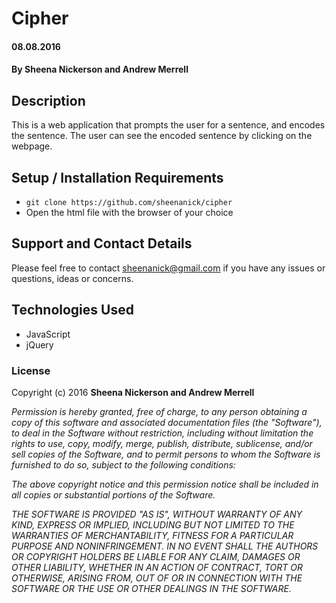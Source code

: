 # Cipher

#### 08.08.2016

#### By **Sheena Nickerson** and **Andrew Merrell**

## Description

This is a web application that prompts the user for a sentence, and encodes the sentence. The user can see the encoded sentence by clicking on the webpage.

## Setup / Installation Requirements

* `git clone https://github.com/sheenanick/cipher`
* Open the html file with the browser of your choice

## Support and Contact Details

Please feel free to contact sheenanick@gmail.com if you have any issues or questions, ideas or concerns.

## Technologies Used

* JavaScript
* jQuery

### License

Copyright (c) 2016 **Sheena Nickerson and Andrew Merrell**

_Permission is hereby granted, free of charge, to any person obtaining a copy of this software and associated documentation files (the "Software"), to deal in the Software without restriction, including without limitation the rights to use, copy, modify, merge, publish, distribute, sublicense, and/or sell copies of the Software, and to permit persons to whom the Software is furnished to do so, subject to the following conditions:_

_The above copyright notice and this permission notice shall be included in all copies or substantial portions of the Software._

_THE SOFTWARE IS PROVIDED "AS IS", WITHOUT WARRANTY OF ANY KIND, EXPRESS OR IMPLIED, INCLUDING BUT NOT LIMITED TO THE WARRANTIES OF MERCHANTABILITY, FITNESS FOR A PARTICULAR PURPOSE AND NONINFRINGEMENT. IN NO EVENT SHALL THE AUTHORS OR COPYRIGHT HOLDERS BE LIABLE FOR ANY CLAIM, DAMAGES OR OTHER LIABILITY, WHETHER IN AN ACTION OF CONTRACT, TORT OR OTHERWISE, ARISING FROM, OUT OF OR IN CONNECTION WITH THE SOFTWARE OR THE USE OR OTHER DEALINGS IN THE SOFTWARE._
